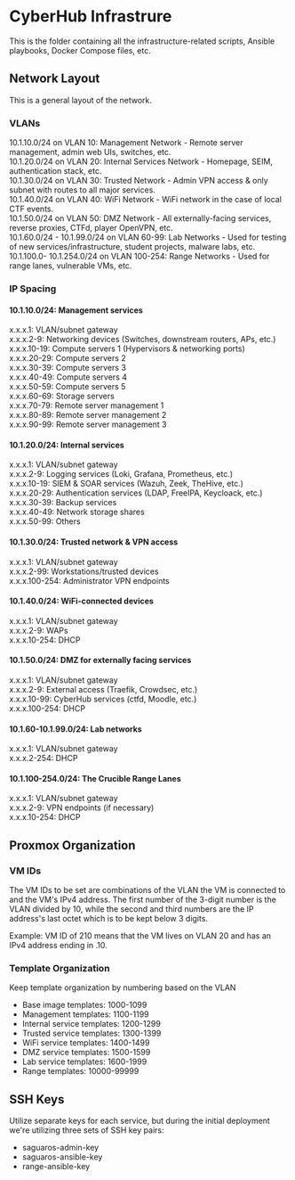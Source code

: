 # CyberHub Infrastrure

This is the folder containing all the infrastructure-related scripts, Ansible playbooks, Docker Compose files, etc.

## Network Layout

This is a general layout of the network.

### VLANs

10.1.10.0/24 on VLAN 10: Management Network - Remote server management, admin web UIs, switches, etc. \
10.1.20.0/24 on VLAN 20: Internal Services Network - Homepage, SEIM, authentication stack, etc. \
10.1.30.0/24 on VLAN 30: Trusted Network - Admin VPN access & only subnet with routes to all major services. \
10.1.40.0/24 on VLAN 40: WiFi Network - WiFi network in the case of local CTF events. \
10.1.50.0/24 on VLAN 50: DMZ Network - All externally-facing services, reverse proxies, CTFd, player OpenVPN, etc. \
10.1.60.0/24 - 10.1.99.0/24 on VLAN 60-99: Lab Networks - Used for testing of new services/infrastructure, student projects, malware labs, etc. \
10.1.100.0-  10.1.254.0/24 on VLAN 100-254: Range Networks - Used for range lanes, vulnerable VMs, etc.

### IP Spacing

#### 10.1.10.0/24: Management services

x.x.x.1: VLAN/subnet gateway \
x.x.x.2-9: Networking devices (Switches, downstream routers, APs, etc.) \
x.x.x.10-19: Compute servers 1 (Hypervisors & networking ports) \
x.x.x.20-29: Compute servers 2 \
x.x.x.30-39: Compute servers 3 \
x.x.x.40-49: Compute servers 4 \
x.x.x.50-59: Compute servers 5 \
x.x.x.60-69: Storage servers \
x.x.x.70-79: Remote server management 1 \
x.x.x.80-89: Remote server management 2 \
x.x.x.90-99: Remote server management 3

#### 10.1.20.0/24: Internal services

x.x.x.1: VLAN/subnet gateway \
x.x.x.2-9: Logging services (Loki, Grafana, Prometheus, etc.) \
x.x.x.10-19: SIEM & SOAR services (Wazuh, Zeek, TheHive, etc.) \
x.x.x.20-29: Authentication services (LDAP, FreeIPA, Keycloack, etc.) \
x.x.x.30-39: Backup services \
x.x.x.40-49: Network storage shares \
x.x.x.50-99: Others

#### 10.1.30.0/24: Trusted network & VPN access

x.x.x.1: VLAN/subnet gateway \
x.x.x.2-99: Workstations/trusted devices \
x.x.x.100-254: Administrator VPN endpoints

#### 10.1.40.0/24: WiFi-connected devices

x.x.x.1: VLAN/subnet gateway \
x.x.x.2-9: WAPs \
x.x.x.10-254: DHCP

#### 10.1.50.0/24: DMZ for externally facing services

x.x.x.1: VLAN/subnet gateway \
x.x.x.2-9: External access (Traefik, Crowdsec, etc.) \
x.x.x.10-99: CyberHub services (ctfd, Moodle, etc.) \
x.x.x.100-254: DHCP

#### 10.1.60-10.1.99.0/24: Lab networks

x.x.x.1: VLAN/subnet gateway \
x.x.x.2-254: DHCP

#### 10.1.100-254.0/24: The Crucible Range Lanes

x.x.x.1: VLAN/subnet gateway \
x.x.x.2-9: VPN endpoints (if necessary) \
x.x.x.10-254: DHCP

## Proxmox Organization

### VM IDs

The VM IDs to be set are combinations of the VLAN the VM is connected to and the VM's IPv4 address. The first number of the 3-digit number is the VLAN divided by 10, while the second and third numbers are the IP address's last octet which is to be kept below 3 digits.

Example: VM ID of 210 means that the VM lives on VLAN 20 and has an IPv4 address ending in .10.

### Template Organization

Keep template organization by numbering based on the VLAN
- Base image templates: 1000-1099
- Management templates: 1100-1199
- Internal service templates: 1200-1299
- Trusted service templates: 1300-1399
- WiFi service templates: 1400-1499
- DMZ service templates: 1500-1599
- Lab service templates: 1600-1999
- Range templates: 10000-99999

## SSH Keys

Utilize separate keys for each service, but during the initial deployment we're utilizing three sets of SSH key pairs:
- saguaros-admin-key
- saguaros-ansible-key
- range-ansible-key
